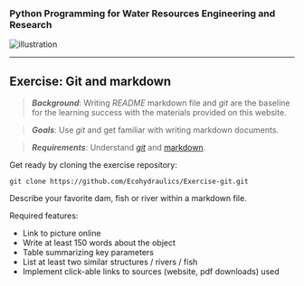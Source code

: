 ### Python Programming for Water Resources Engineering and Research

![illustration](https://raw.githubusercontent.com/hydro-informatics/hypy-assignment-1/master/illustration.png?token=AOVQATAW6L3T7V5SXCNQH7K6XQKYS)

***

## Exercise: Git and markdown

>	***Background***: Writing *README* markdown file and *git* are the baseline for the learning success with the materials provided on this website.

>   ***Goals***: Use *git* and get familiar with writing markdown documents.

>   ***Requirements***: Understand [*git*](https://hydro-informatics.github.io/hy_git.html) and [markdown](https://hydro-informatics.github.io/hy_documentation.html).

Get ready by cloning the exercise repository:

```
git clone https://github.com/Ecohydraulics/Exercise-git.git
```



Describe your favorite dam, fish or river within a markdown file.

Required features: 
* Link to picture online
* Write at least 150 words about the object
* Table summarizing key parameters
* List at least two similar structures / rivers / fish
* Implement click-able links to sources (website, pdf downloads) used
